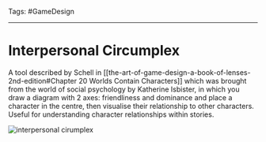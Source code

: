 Tags: #GameDesign 

---

# Interpersonal Circumplex

A tool described by Schell in [[the-art-of-game-design-a-book-of-lenses-2nd-edition#Chapter 20 Worlds Contain Characters]] which was brought from the world of social psychology by Katherine Isbister, in which you draw a diagram with 2 axes: friendliness and dominance and place a character in the centre, then visualise their relationship to other characters. Useful for understanding character relationships within stories.

![interpersonal cirumplex](relationship-to-character.png)